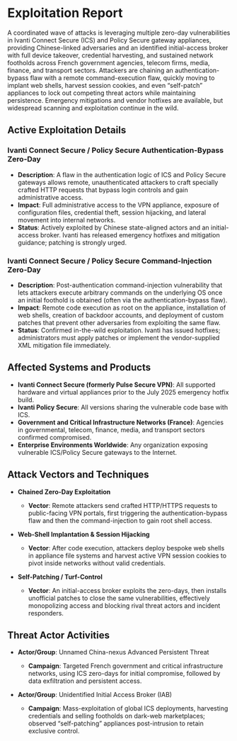 # Exploitation Report

A coordinated wave of attacks is leveraging multiple zero-day vulnerabilities in Ivanti Connect Secure (ICS) and Policy Secure gateway appliances, providing Chinese-linked adversaries and an identified initial-access broker with full device takeover, credential harvesting, and sustained network footholds across French government agencies, telecom firms, media, finance, and transport sectors. Attackers are chaining an authentication-bypass flaw with a remote command-execution flaw, quickly moving to implant web shells, harvest session cookies, and even “self-patch” appliances to lock out competing threat actors while maintaining persistence. Emergency mitigations and vendor hotfixes are available, but widespread scanning and exploitation continue in the wild.

## Active Exploitation Details

### Ivanti Connect Secure / Policy Secure Authentication-Bypass Zero-Day
- **Description**: A flaw in the authentication logic of ICS and Policy Secure gateways allows remote, unauthenticated attackers to craft specially crafted HTTP requests that bypass login controls and gain administrative access.  
- **Impact**: Full administrative access to the VPN appliance, exposure of configuration files, credential theft, session hijacking, and lateral movement into internal networks.  
- **Status**: Actively exploited by Chinese state-aligned actors and an initial-access broker. Ivanti has released emergency hotfixes and mitigation guidance; patching is strongly urged.  

### Ivanti Connect Secure / Policy Secure Command-Injection Zero-Day
- **Description**: Post-authentication command-injection vulnerability that lets attackers execute arbitrary commands on the underlying OS once an initial foothold is obtained (often via the authentication-bypass flaw).  
- **Impact**: Remote code execution as root on the appliance, installation of web shells, creation of backdoor accounts, and deployment of custom patches that prevent other adversaries from exploiting the same flaw.  
- **Status**: Confirmed in-the-wild exploitation. Ivanti has issued hotfixes; administrators must apply patches or implement the vendor-supplied XML mitigation file immediately.  

## Affected Systems and Products

- **Ivanti Connect Secure (formerly Pulse Secure VPN)**: All supported hardware and virtual appliances prior to the July 2025 emergency hotfix build.  
- **Ivanti Policy Secure**: All versions sharing the vulnerable code base with ICS.  
- **Government and Critical Infrastructure Networks (France)**: Agencies in governmental, telecom, finance, media, and transport sectors confirmed compromised.  
- **Enterprise Environments Worldwide**: Any organization exposing vulnerable ICS/Policy Secure gateways to the Internet.  

## Attack Vectors and Techniques

- **Chained Zero-Day Exploitation**  
  - **Vector**: Remote attackers send crafted HTTP/HTTPS requests to public-facing VPN portals, first triggering the authentication-bypass flaw and then the command-injection to gain root shell access.  

- **Web-Shell Implantation & Session Hijacking**  
  - **Vector**: After code execution, attackers deploy bespoke web shells in appliance file systems and harvest active VPN session cookies to pivot inside networks without valid credentials.  

- **Self-Patching / Turf-Control**  
  - **Vector**: An initial-access broker exploits the zero-days, then installs unofficial patches to close the same vulnerabilities, effectively monopolizing access and blocking rival threat actors and incident responders.  

## Threat Actor Activities

- **Actor/Group**: Unnamed China-nexus Advanced Persistent Threat  
  - **Campaign**: Targeted French government and critical infrastructure networks, using ICS zero-days for initial compromise, followed by data exfiltration and persistent access.  

- **Actor/Group**: Unidentified Initial Access Broker (IAB)  
  - **Campaign**: Mass-exploitation of global ICS deployments, harvesting credentials and selling footholds on dark-web marketplaces; observed “self-patching” appliances post-intrusion to retain exclusive control.

